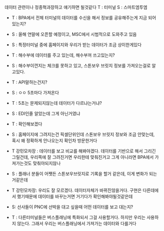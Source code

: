 
데이터 관련이나 정종혁과장하고 얘기하면 될것같다
T : 터미널
S : 스마트엠투엠

- T : BPA에서 전체 터미널의 데이터를 수신을 해서 정보를 공유해주는게 지금 되어있는지?
- S : 올해 연말에 오픈할 예정이고, MSC에서 시범적으로 도와주고 있음

- S : 특정터미널 중에 홈페이지와 우리가 받는 데이터가 조금 상이한게있다
- T : 해수부에 데이터를 주고 있는데, 해수부꺼 쓰고있는지?
- S : 해수부이껀지는 체크를 못하고 있고, 스톤보우 브릿지 정보를 가져오는걸로 알고있다. 
- T : API말하는건지?
- S : ㅇㅇ 5초마다 가져온다
- T : 5초는 문제되지않는데 데이터가 다르냐는거냐?
- S : EDI인줄 알았는데 그게 아닌거였냐
- T : 확인해보겠다
- S : 홈페이지에 그려지는건 픽셀단위인데 스톤보우 브릿지 정보와 조금 안맞는데, 혹시 왜 정확하게 안나오는지 확인차 방문한거다
- T 강민모차장 : 데이터를 보고 비교를 해봐야겠다. 데이터를 기반으로 해서 그리긴 그릴건데, 우리쪽에 잘 그려진거면 우리한테 맞춰진거고 그게 아니라면 BPA에서 가져가는것도 맞춰야되지않나
- S : 플래너 분들이 어쨋든 스톤보우브릿지로 기록을 할거 같은데, 이게 변화가 되는거같은데 
- T 강민모차장: 우리도 잘 모르겠다. 데이터자체가 바뀌진않을거다. 구현은 다른데에서 했기때문에 데이터를 바꾸는거면 거기다가 확인해봐야될것같은데



- S: 선사들이 PNC에 선박을 대고 싶을때 어떤 데이터를 보고 대는지?
- T : 다른터미널들은 버스플래닝에 특화되서 그걸 사용할거다. 하지만 우리는 사용하지 않는다. 그래서 우리는 버스플래닝에서 가져가는 데이터와 다를거다
